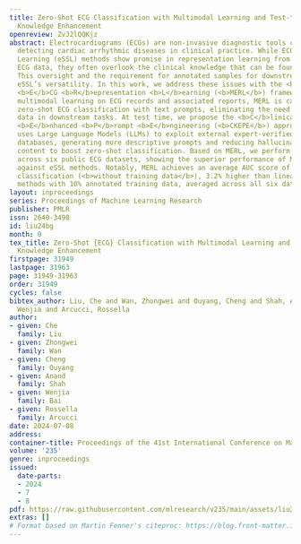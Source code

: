 ```yaml
---
title: Zero-Shot ECG Classification with Multimodal Learning and Test-time Clinical
  Knowledge Enhancement
openreview: ZvJ2lQQKjz
abstract: Electrocardiograms (ECGs) are non-invasive diagnostic tools crucial for
  detecting cardiac arrhythmic diseases in clinical practice. While ECG Self-supervised
  Learning (eSSL) methods show promise in representation learning from unannotated
  ECG data, they often overlook the clinical knowledge that can be found in reports.
  This oversight and the requirement for annotated samples for downstream tasks limit
  eSSL’s versatility. In this work, we address these issues with the <b>M</b>ultimodal
  <b>E</b>CG <b>R</b>epresentation <b>L</b>earning (<b>MERL</b>) framework. Through
  multimodal learning on ECG records and associated reports, MERL is capable of performing
  zero-shot ECG classification with text prompts, eliminating the need for training
  data in downstream tasks. At test time, we propose the <b>C</b>linical <b>K</b>nowledge
  <b>E</b>nhanced <b>P</b>rompt <b>E</b>ngineering (<b>CKEPE</b>) approach, which
  uses Large Language Models (LLMs) to exploit external expert-verified clinical knowledge
  databases, generating more descriptive prompts and reducing hallucinations in LLM-generated
  content to boost zero-shot classification. Based on MERL, we perform the first benchmark
  across six public ECG datasets, showing the superior performance of MERL compared
  against eSSL methods. Notably, MERL achieves an average AUC score of 75.2% in zero-shot
  classification (<b>without training data</b>), 3.2% higher than linear probed eSSL
  methods with 10% annotated training data, averaged across all six datasets.
layout: inproceedings
series: Proceedings of Machine Learning Research
publisher: PMLR
issn: 2640-3498
id: liu24bg
month: 0
tex_title: Zero-Shot {ECG} Classification with Multimodal Learning and Test-time Clinical
  Knowledge Enhancement
firstpage: 31949
lastpage: 31963
page: 31949-31963
order: 31949
cycles: false
bibtex_author: Liu, Che and Wan, Zhongwei and Ouyang, Cheng and Shah, Anand and Bai,
  Wenjia and Arcucci, Rossella
author:
- given: Che
  family: Liu
- given: Zhongwei
  family: Wan
- given: Cheng
  family: Ouyang
- given: Anand
  family: Shah
- given: Wenjia
  family: Bai
- given: Rossella
  family: Arcucci
date: 2024-07-08
address:
container-title: Proceedings of the 41st International Conference on Machine Learning
volume: '235'
genre: inproceedings
issued:
  date-parts:
  - 2024
  - 7
  - 8
pdf: https://raw.githubusercontent.com/mlresearch/v235/main/assets/liu24bg/liu24bg.pdf
extras: []
# Format based on Martin Fenner's citeproc: https://blog.front-matter.io/posts/citeproc-yaml-for-bibliographies/
---
```

